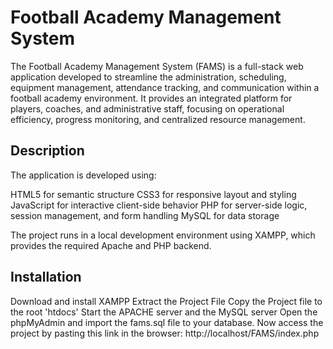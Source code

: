 # Football Academy Management System

The Football Academy Management System (FAMS) is a full-stack web application developed to streamline the administration, scheduling, equipment management, attendance tracking, and communication within a football academy environment.
It provides an integrated platform for players, coaches, and administrative staff, focusing on operational efficiency, progress monitoring, and centralized resource management.

## Description
The application is developed using:

HTML5 for semantic structure
CSS3 for responsive layout and styling
JavaScript for interactive client-side behavior
PHP for server-side logic, session management, and form handling
MySQL for data storage

The project runs in a local development environment using XAMPP, which provides the required Apache and PHP backend.

## Installation
Download and install XAMPP
Extract the Project File
Copy the Project file to the root 'htdocs'
Start the APACHE server and the MySQL server
Open the phpMyAdmin and import the fams.sql file to your database.
Now access the project by pasting this link in the browser: http://localhost/FAMS/index.php

